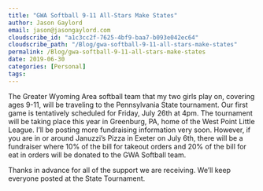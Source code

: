 ```yaml
---
title: "GWA Softball 9-11 All-Stars Make States"
author: Jason Gaylord
email: jason@jasongaylord.com
cloudscribe_id: "a1c3cc2f-7625-4bf9-baa7-b093e042ec64"
cloudscribe_path: "/Blog/gwa-softball-9-11-all-stars-make-states"
permalink: /Blog/gwa-softball-9-11-all-stars-make-states
date: 2019-06-30
categories: [Personal]
tags: 
---
```


The Greater Wyoming Area softball team that my two girls play on, covering ages 9-11, will be traveling to the Pennsylvania State tournament. Our first game is tentatively scheduled for Friday, July 26th at 4pm. The tournament will be taking place this year in Greenburg, PA, home of the West Point Little League. I’ll be posting more fundraising information very soon. However, if you are in or around Januzzi’s Pizza in Exeter on July 6th, there will be a fundraiser where 10% of the bill for takeout orders and 20% of the bill for eat in orders will be donated to the GWA Softball team.

Thanks in advance for all of the support we are receiving. We’ll keep everyone posted at the State Tournament.

